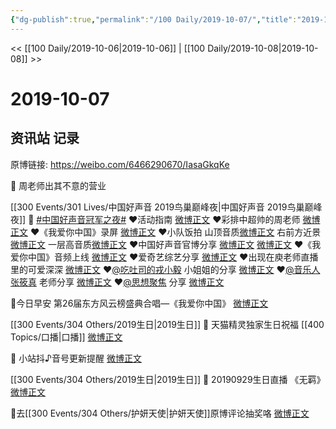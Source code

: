 ```yaml
---
{"dg-publish":true,"permalink":"/100 Daily/2019-10-07/","title":"2019-10-07","created":"2023-03-29T15:54:45.560+08:00","updated":"2023-03-29T15:55:44.759+08:00"}
---
```



<< [[100 Daily/2019-10-06\|2019-10-06]] | [[100 Daily/2019-10-08\|2019-10-08]] >>

# 2019-10-07

## 资讯站 记录

原博链接: https://weibo.com/6466290670/IasaGkqKe

 🌿 周老师出其不意的营业
[](https://m.weibo.cn/1736988591/4424852285153262)

[[300 Events/301 Lives/中国好声音 2019鸟巢巅峰夜\|中国好声音 2019鸟巢巅峰夜]]
🌿 [#中国好声音冠军之夜#](https://s.weibo.com/weibo?q=%23%E4%B8%AD%E5%9B%BD%E5%A5%BD%E5%A3%B0%E9%9F%B3%E5%86%A0%E5%86%9B%E4%B9%8B%E5%A4%9C%23)
❤️活动指南
[微博正文](https://m.weibo.cn/6466290670/4424685326159791)
❤️彩排中超帅的周老师
[微博正文](https://m.weibo.cn/6466290670/4424805254212640)
❤️《我爱你中国》录屏
[微博正文](https://m.weibo.cn/6466290670/4424880726784689)
❤️小队饭拍
山顶音质[微博正文](https://m.weibo.cn/6466290670/4424889169247133)
右前方近景[微博正文](https://m.weibo.cn/6466290670/4424902864280173)
一层高音质[微博正文](https://m.weibo.cn/6466290670/4424917204249259)
❤️中国好声音官博分享
[微博正文](https://m.weibo.cn/6466290670/4424882076922356)
[微博正文](https://m.weibo.cn/6466290670/4424886787148690)
❤️《我爱你中国》音频上线
[微博正文](https://m.weibo.cn/6466290670/4424909315135595)
❤️爱奇艺综艺分享
[微博正文](https://m.weibo.cn/6466290670/4424907742323726)
❤️出现在庾老师直播里的可爱深深
[微博正文](https://m.weibo.cn/6466290670/4424831116056870)
❤️[@吃吐司的戎小毅](https://weibo.com/n/%E5%90%83%E5%90%90%E5%8F%B8%E7%9A%84%E6%88%8E%E5%B0%8F%E6%AF%85) 小姐姐的分享
[微博正文](https://m.weibo.cn/6466290670/4424905040889218)
❤️[@音乐人张筱真](https://weibo.com/n/%E9%9F%B3%E4%B9%90%E4%BA%BA%E5%BC%A0%E7%AD%B1%E7%9C%9F) 老师分享
[微博正文](https://m.weibo.cn/6466290670/4424902322871719)
❤️[@思想聚焦](https://weibo.com/n/%E6%80%9D%E6%83%B3%E8%81%9A%E7%84%A6) 分享
[微博正文](https://m.weibo.cn/6466290670/4424927044533525)

🌿今日早安
第26届东方风云榜盛典合唱—《我爱你中国》
[微博正文](https://m.weibo.cn/6466290670/4424680402396250)

[[300 Events/304 Others/2019生日\|2019生日]]
🌿 天猫精灵独家生日祝福 [[400 Topics/口播\|口播]]
[微博正文](https://m.weibo.cn/6466290670/4424702832988082)

🌿 小站抖♪音号更新提醒
[微博正文](https://m.weibo.cn/6466290670/4424725998960233)

[[300 Events/304 Others/2019生日\|2019生日]]
🌿 20190929生日直播 《无羁》
[微博正文](https://m.weibo.cn/6466290670/4424774237810792)

🌿去[[300 Events/304 Others/护妍天使\|护妍天使]]原博评论抽奖咯
[微博正文](https://m.weibo.cn/6466290670/4424918714165898)
